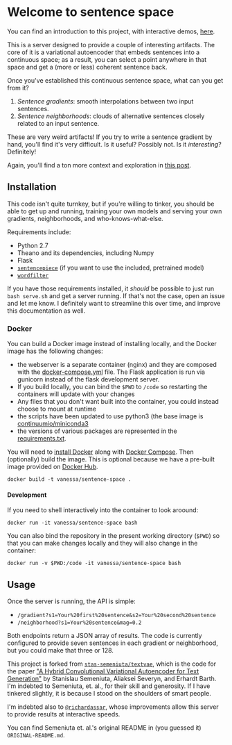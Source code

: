 # Welcome to sentence space

You can find an introduction to this project, with interactive demos, [here](https://www.robinsloan.com/voyages-in-sentence-space).

This is a server designed to provide a couple of interesting artifacts. The core of it is a variational autoencoder that embeds sentences into a continuous space; as a result, you can select a point anywhere in that space and get a (more or less) coherent sentence back.

Once you've established this continuous sentence space, what can you get from it?

1. *Sentence gradients*: smooth interpolations between two input sentences.
2. *Sentence neighborhoods*: clouds of alternative sentences closely related to an input sentence.

These are very weird artifacts! If you try to write a sentence gradient by hand, you'll find it's very difficult. Is it useful? Possibly not. Is it _interesting_? Definitely!

Again, you'll find a ton more context and exploration in [this post](https://www.robinsloan.com/voyages-in-sentence-space).

## Installation
This code isn't quite turnkey, but if you're willing to tinker, you should be able to get up and running, training your own models and serving your own gradients, neighborhoods, and who-knows-what-else.

Requirements include:

* Python 2.7
* Theano and its dependencies, including Numpy
* Flask
* [`sentencepiece`](https://github.com/google/sentencepiece) (if you want to use the included, pretrained model)
* [`wordfilter`](https://github.com/dariusk/wordfilter)

If you have those requirements installed, it _should_ be possible to just run `bash serve.sh` and get a server running. If that's not the case, open an issue and let me know. I definitely want to streamline this over time, and improve this documentation as well.

### Docker
You can build a Docker image instead of installing locally, and the Docker image has the following changes:

 - the webserver is a separate container (nginx) and they are composed with the [docker-compose.yml](docker-compose.yml) file. The Flask application is run via gunicorn instead of the flask development server.
 - If you build locally, you can bind the `$PWD` to `/code` so restarting the containers will update with your changes
 - Any files that you don't want built into the container, you could instead choose to mount at runtime
 - the scripts have been updated to use python3 (the base image is [continuumio/miniconda3](https://hub.docker.com/r/continuumio/miniconda3/)
 - the versions of various packages are represented in the [requirements.txt](requirements.txt).

You will need to [install Docker](https://docs.docker.com/install/) along with [Docker Compose](https://docs.docker.com/compose/install/). Then (optionally) build the image. This is optional because we have a pre-built image provided on [Docker Hub]().


```
docker build -t vanessa/sentence-space .
```


#### Development
If you need to shell interactively into the container to look aroound:

```
docker run -it vanessa/sentence-space bash
```

You can also bind the repository in the present working directory (`$PWD`) so that you can make changes locally and they will also change in the container:

```
docker run -v $PWD:/code -it vanessa/sentence-space bash
```

## Usage
Once the server is running, the API is simple:

* `/gradient?s1=Your%20first%20sentence&s2=Your%20second%20sentence`
* `/neighborhood?s1=Your%20sentence&mag=0.2`

Both endpoints return a JSON array of results. The code is currently configured to provide seven sentences in each gradient or neighborhood, but you could make that three or 128.

This project is forked from [`stas-semeniuta/textvae`](https://github.com/stas-semeniuta/textvae), which is the code for the paper ["A Hybrid Convolutional Variational Autoencoder for Text Generation"](https://arxiv.org/abs/1702.02390) by Stanislau Semeniuta, Aliaksei Severyn, and Erhardt Barth. I'm indebted to Semeniuta, et. al., for their skill and generosity. If I have tinkered slightly, it is because I stood on the shoulders of smart people.

I'm indebted also to [`@richardassar`](https://github.com/richardassar), whose improvements allow this server to provide results at interactive speeds.

You can find Semeniuta et. al.'s original README in (you guessed it) `ORIGINAL-README.md`.
